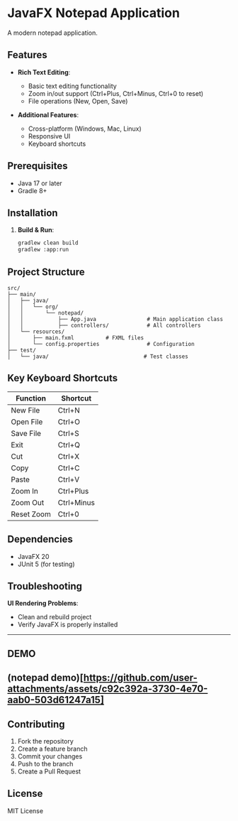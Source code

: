 # JavaFX Notepad Application

A modern notepad application.

## Features

- **Rich Text Editing**:
  - Basic text editing functionality
  - Zoom in/out support (Ctrl+Plus, Ctrl+Minus, Ctrl+0 to reset)
  - File operations (New, Open, Save)

- **Additional Features**:
  - Cross-platform (Windows, Mac, Linux)
  - Responsive UI
  - Keyboard shortcuts

## Prerequisites

- Java 17 or later
- Gradle 8+

## Installation

1. **Build & Run**:
   ```bash
   gradlew clean build
   gradlew :app:run
   ```

## Project Structure

```
src/
├── main/
│   ├── java/
│   │   └── org/
│   │       └── notepad/
│   │           ├── App.java                # Main application class
│   │           ├── controllers/            # All controllers
│   └── resources/
│       ├── main.fxml          # FXML files
│       └── config.properties               # Configuration
├── test/
│   └── java/                              # Test classes
```

## Key Keyboard Shortcuts

| Function        | Shortcut           |
|-----------------|--------------------|
| New File        | Ctrl+N             |
| Open File       | Ctrl+O             |
| Save File       | Ctrl+S             |
| Exit            | Ctrl+Q             |
| Cut             | Ctrl+X             |
| Copy            | Ctrl+C             |
| Paste           | Ctrl+V             |
| Zoom In         | Ctrl+Plus          |
| Zoom Out        | Ctrl+Minus         |
| Reset Zoom      | Ctrl+0             |

## Dependencies

- JavaFX 20
- JUnit 5 (for testing)

## Troubleshooting

**UI Rendering Problems**:
   - Clean and rebuild project
   - Verify JavaFX is properly installed


---
## DEMO
(notepad demo)[https://github.com/user-attachments/assets/c92c392a-3730-4e70-aab0-503d61247a15]
---
## Contributing

1. Fork the repository
2. Create a feature branch
3. Commit your changes
4. Push to the branch
5. Create a Pull Request

## License

MIT License
